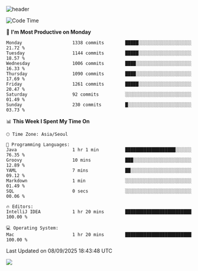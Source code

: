 ![header](https://capsule-render.vercel.app/api?type=Egg&color=timeAuto&height=300&section=header&text=PoPo&fontSize=90&animation=fadeIn)

  <!--START_SECTION:waka-->
![Code Time](http://img.shields.io/badge/Code%20Time-2%2C950%20hrs%2031%20mins-blue)

📅 **I'm Most Productive on Monday** 

```text
Monday                   1338 commits        █████░░░░░░░░░░░░░░░░░░░░   21.72 % 
Tuesday                  1144 commits        █████░░░░░░░░░░░░░░░░░░░░   18.57 % 
Wednesday                1006 commits        ████░░░░░░░░░░░░░░░░░░░░░   16.33 % 
Thursday                 1090 commits        ████░░░░░░░░░░░░░░░░░░░░░   17.69 % 
Friday                   1261 commits        █████░░░░░░░░░░░░░░░░░░░░   20.47 % 
Saturday                 92 commits          ░░░░░░░░░░░░░░░░░░░░░░░░░   01.49 % 
Sunday                   230 commits         █░░░░░░░░░░░░░░░░░░░░░░░░   03.73 % 
```


📊 **This Week I Spent My Time On** 

```text
🕑︎ Time Zone: Asia/Seoul

💬 Programming Languages: 
Java                     1 hr 1 min          ███████████████████░░░░░░   76.35 % 
Groovy                   10 mins             ███░░░░░░░░░░░░░░░░░░░░░░   12.89 % 
YAML                     7 mins              ██░░░░░░░░░░░░░░░░░░░░░░░   09.12 % 
Markdown                 1 min               ░░░░░░░░░░░░░░░░░░░░░░░░░   01.49 % 
SQL                      0 secs              ░░░░░░░░░░░░░░░░░░░░░░░░░   00.06 % 

🔥 Editors: 
IntelliJ IDEA            1 hr 20 mins        █████████████████████████   100.00 % 

💻 Operating System: 
Mac                      1 hr 20 mins        █████████████████████████   100.00 % 
```


 Last Updated on 08/09/2025 18:43:48 UTC
<!--END_SECTION:waka-->



<img src="https://capsule-render.vercel.app/api?type=Egg&color=timeAuto&height=300&section=footer&text=PoPo&fontSize=90&animation=fadeIn&reversal=true" />
